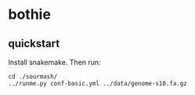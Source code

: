 # bothie

## quickstart

Install snakemake. Then run:

```
cd ./sourmash/
../runme.py conf-basic.yml ../data/genome-s10.fa.gz
```

